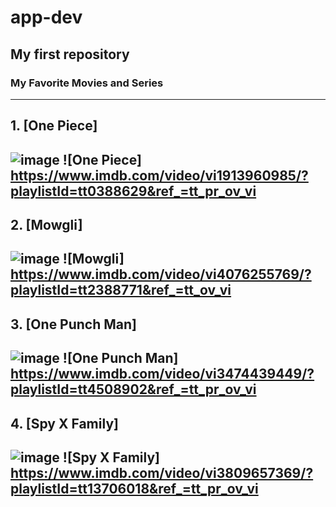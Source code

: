 # app-dev
My first repository
---
### My Favorite Movies and Series
--- 
## 1. [One Piece]
![image](https://user-images.githubusercontent.com/102566563/207067062-28b6b20f-8780-41df-b6d1-8f24c34e22ac.png)
![One Piece] https://www.imdb.com/video/vi1913960985/?playlistId=tt0388629&ref_=tt_pr_ov_vi
---
## 2. [Mowgli] 
![image](https://user-images.githubusercontent.com/102566563/207070163-087fe3f3-214f-4bd0-b8b9-9aee468c6579.png)
![Mowgli] https://www.imdb.com/video/vi4076255769/?playlistId=tt2388771&ref_=tt_ov_vi
---
## 3. [One Punch Man]
![image](https://user-images.githubusercontent.com/102566563/207069592-5514e6f5-9baf-4247-b049-040b7a898148.png)
![One Punch Man] https://www.imdb.com/video/vi3474439449/?playlistId=tt4508902&ref_=tt_pr_ov_vi
---
## 4. [Spy X Family]
![image](https://user-images.githubusercontent.com/102566563/207070680-39fff7f0-9220-497b-951c-01c9e3144851.png)
![Spy X Family] https://www.imdb.com/video/vi3809657369/?playlistId=tt13706018&ref_=tt_pr_ov_vi
---
